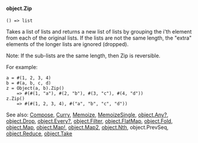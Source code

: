 #### object.Zip

``` suneido
() => list
```

Takes a list of lists and returns a new list of lists by grouping the i'th element from each of the original lists.  If the lists are not the same length, the "extra" elements of the longer lists are ignored (dropped).

Note: If the sub-lists are the same length, then Zip is reversible.

For example:

``` suneido
a = #(1, 2, 3, 4)
b = #(a, b, c, d)
z = Object(a, b).Zip()
    => #(#(1, "a"), #(2, "b"), #(3, "c"), #(4, "d"))
z.Zip()
    => #(#(1, 2, 3, 4), #("a", "b", "c", "d"))
```


See also:
[Compose](<../Compose.md>),
[Curry](<../Curry.md>),
[Memoize](<../Memoize.md>),
[MemoizeSingle](<../MemoizeSingle.md>),
[object.Any?](<object.Any?.md>),
[object.Drop](<object.Drop.md>),
[object.Every?](<object.Every?.md>),
[object.Filter](<object.Filter.md>),
[object.FlatMap](<object.FlatMap.md>),
[object.Fold](<object.Fold.md>),
[object.Map](<object.Map.md>),
[object.Map!](<object.Map!.md>),
[object.Map2](<object.Map2.md>),
[object.Nth](<object.Nth.md>),
object.PrevSeq,
[object.Reduce](<object.Reduce.md>),
[object.Take](<object.Take.md>)
